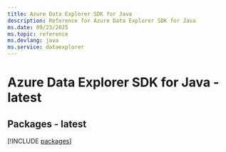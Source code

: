 ```yaml
---
title: Azure Data Explorer SDK for Java
description: Reference for Azure Data Explorer SDK for Java
ms.date: 09/23/2025
ms.topic: reference
ms.devlang: java
ms.service: dataexplorer
---
```

# Azure Data Explorer SDK for Java - latest
## Packages - latest
[!INCLUDE [packages](data-explorer-index.md)]
